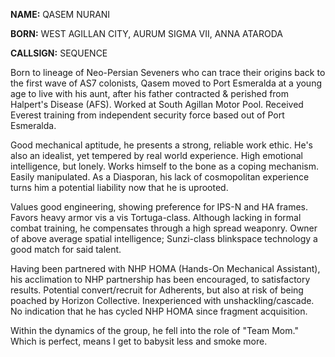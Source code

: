 <b>NAME:</b> QASEM NURANI

<b>BORN:</b> WEST AGILLAN CITY, AURUM SIGMA VII, ANNA ATARODA

<b>CALLSIGN:</b> SEQUENCE

Born to lineage of Neo-Persian Seveners who can trace their origins
back to the first wave of AS7 colonists, Qasem moved to Port Esmeralda at a
young age to live with his aunt, after his father contracted & perished
from Halpert's Disease (AFS). Worked at South Agillan Motor Pool.
Received Everest training from independent security force based out of
Port Esmeralda.

Good mechanical aptitude, he presents a strong, reliable work ethic. He's also an idealist, yet tempered by real
world experience. High emotional intelligence, but lonely. Works himself
to the bone as a coping mechanism. Easily manipulated. As a Diasporan, his lack
of cosmopolitan experience turns him a potential liability now that he is
uprooted.

Values good engineering, showing preference for IPS-N and HA frames.
Favors heavy armor vis a vis Tortuga-class. Although lacking in formal combat training, he compensates through a high spread weaponry. Owner of above average spatial
intelligence; Sunzi-class blinkspace technology a good match for said
talent.

Having been partnered with NHP HOMA (Hands-On Mechanical Assistant), his acclimation to
NHP partnership has been encouraged, to satisfactory results. Potential
convert/recruit for Adherents, but also at risk of being poached by Horizon
Collective. Inexperienced with unshackling/cascade. No indication that
he has cycled NHP HOMA since fragment acquisition.

Within the dynamics of the group, he fell into the role of "Team Mom." Which is perfect, means I get to babysit less and smoke more.